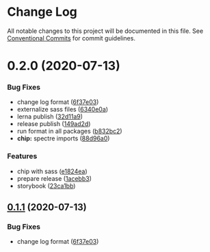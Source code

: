 # Change Log

All notable changes to this project will be documented in this file.
See [Conventional Commits](https://conventionalcommits.org) for commit guidelines.

# 0.2.0 (2020-07-13)


### Bug Fixes

* change log format ([6f37e03](https://github.com/kenoxa/svelkit/commit/6f37e03b0048897d1d3d85776d5b8cdb11e5aa35))
* externalize sass files ([6340e0a](https://github.com/kenoxa/svelkit/commit/6340e0a728c3f8a6525da44f6d2d0fe99401cf95))
* lerna publish ([32d11a9](https://github.com/kenoxa/svelkit/commit/32d11a90ded984106b6108b924475b123034c285))
* release publish ([149ad2d](https://github.com/kenoxa/svelkit/commit/149ad2db99827badfe984455e73092251e88aebf))
* run format in all packages ([b832bc2](https://github.com/kenoxa/svelkit/commit/b832bc28b18b28db3ee1215eca4aa0c70596752c))
* **chip:** spectre imports ([88d96a0](https://github.com/kenoxa/svelkit/commit/88d96a0af6322dcfb551f3074deb2b1f3f82ea8d))


### Features

* chip with sass ([e1824ea](https://github.com/kenoxa/svelkit/commit/e1824eab2418c5f68fc42dda8687809cbbdfa172))
* prepare release ([1acebb3](https://github.com/kenoxa/svelkit/commit/1acebb301731f940010f89eedafca730711b2b13))
* storybook ([23ca1bb](https://github.com/kenoxa/svelkit/commit/23ca1bb4d12300b2739167a830cb34c9f73327f7))





## [0.1.1](https://github.com/kenoxa/svelkit/compare/@svelkit/chip@0.1.0...@svelkit/chip@0.1.1) (2020-07-13)

### Bug Fixes

- change log format ([6f37e03](https://github.com/kenoxa/svelkit/commit/6f37e03b0048897d1d3d85776d5b8cdb11e5aa35))
